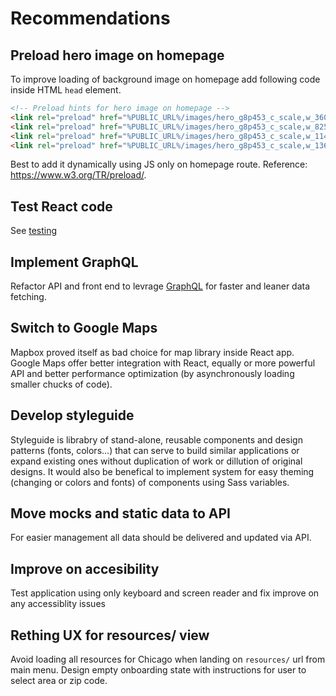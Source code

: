 
# Recommendations

## Preload hero image on homepage

To improve loading of background image on homepage add following code inside HTML `head` element. 

``` html
<!-- Preload hints for hero image on homepage -->
<link rel="preload" href="%PUBLIC_URL%/images/hero_g8p453_c_scale,w_360.png" as="image" media="(max-width: 599px)">
<link rel="preload" href="%PUBLIC_URL%/images/hero_g8p453_c_scale,w_825.png" as="image" media="(min-width: 600px) and (max-width: 899px)">
<link rel="preload" href="%PUBLIC_URL%/images/hero_g8p453_c_scale,w_1146.png" as="image" media="(min-width: 900px) and (max-width: 1199px)">
<link rel="preload" href="%PUBLIC_URL%/images/hero_g8p453_c_scale,w_1366.png" as="image" media="(min-width: 1200px)">
```

Best to add it dynamically using JS only on homepage route. Reference: <https://www.w3.org/TR/preload/>.

## Test React code

See [testing](./testing.md)

## Implement GraphQL

Refactor API and front end to levrage [GraphQL](http://graphql.org/) for faster and leaner data fetching.

## Switch to Google Maps

Mapbox proved itself as bad choice for map library inside React app. Google Maps offer better integration with React, equally or more powerful API and better performance optimization (by asynchronously loading smaller chucks of code).

## Develop styleguide

Styleguide is librabry of stand-alone, reusable components and design patterns (fonts, colors...) that can serve to build similar applications or expand existing ones without duplication of work or dillution of original designs. It would also be benefical to implement system for easy theming (changing or colors and fonts) of components using Sass variables.

## Move mocks and static data to API

For easier management all data should be delivered and updated via API.

## Improve on accesibility

Test application using only keyboard and screen reader and fix improve on any accessiblity issues

## Rething UX for resources/ view

Avoid loading all resources for Chicago when landing on `resources/` url from main menu. Design empty onboarding state with instructions for user to select area or zip code.
